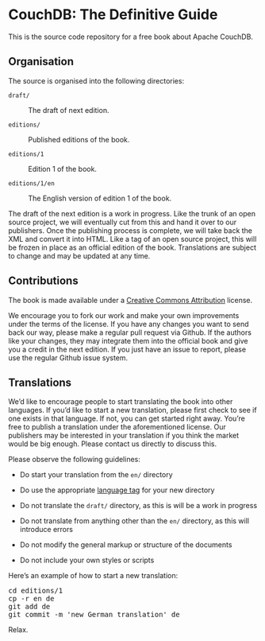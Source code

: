<h1>CouchDB: The Definitive Guide</h1>

<p>This is the source code repository for a free book about Apache CouchDB.

<h2>Organisation</h2>

<p>The source is organised into the following directories:

<dl>

<dt><code>draft/</code></dt>

<dd><p>The draft of next edition.</dd>

<dt><code>editions/</code></dt>

<dd><p>Published editions of the book.</dd>

<dt><code>editions/1</code></dt>

<dd><p>Edition 1 of the book.</dd>

<dt><code>editions/1/en</code></dt>

<dd><p>The English version of edition 1 of the book.</dd>

</dl>

<p>The draft of the next edition is a work in progress. Like the trunk of an open source project, we will eventually cut from this and hand it over to our publishers. Once the publishing process is complete, we will take back the XML and convert it into HTML. Like a tag of an open source project, this will be frozen in place as an official edition of the book. Translations are subject to change and may be updated at any time.

<h2>Contributions</h2>

<p>The book is made available under a <a href="http://creativecommons.org/licenses/by/3.0/">Creative Commons Attribution</a> license.

<p>We encourage you to fork our work and make your own improvements under the terms of the license. If you have any changes you want to send back our way, please make a regular pull request via Github. If the authors like your changes, they may integrate them into the official book and give you a credit in the next edition. If you just have an issue to report, please use the regular Github issue system.

<h2>Translations</h2>

<p>We’d like to encourage people to start translating the book into other languages. If you’d like to start a new translation, please first check to see if one exists in that language. If not, you can get started right away. You’re free to publish a translation under the aforementioned license. Our publishers may be interested in your translation if you think the market would be big enough. Please contact us directly to discuss this.

<p>Please observe the following guidelines:

<ul>

<li><p>Do start your translation from the <code>en/</code> directory</li>

<li><p>Do use the appropriate <a href="http://en.wikipedia.org/wiki/IETF_language_tag">language tag</a> for your new directory</li>

<li><p>Do not translate the <code>draft/</code> directory, as this is will be a work in progress</li>

<li><p>Do not translate from anything other than the <code>en/</code> directory, as this will introduce errors</li>

<li><p>Do not modify the general markup or structure of the documents</li>

<li><p>Do not include your own styles or scripts</li>

</ul>

<p>Here’s an example of how to start a new translation:

<pre>
cd editions/1
cp -r en de
git add de
git commit -m 'new German translation' de
</pre>

<p>Relax.
